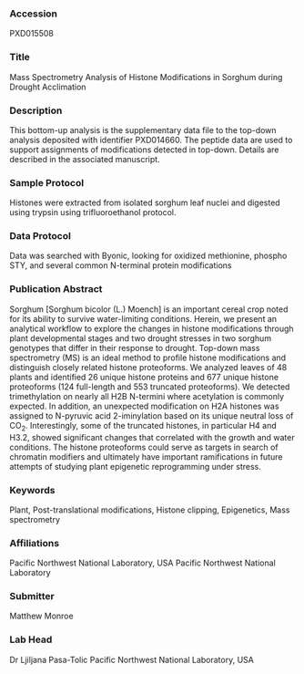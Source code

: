 ### Accession
PXD015508

### Title
Mass Spectrometry Analysis of Histone Modifications in Sorghum during Drought Acclimation

### Description
This bottom-up analysis is the supplementary data file to the top-down analysis deposited with identifier PXD014660. The peptide data are used to support assignments of modifications detected in top-down. Details are described in the associated manuscript.

### Sample Protocol
Histones were extracted from isolated sorghum leaf nuclei and digested using trypsin using trifluoroethanol protocol.

### Data Protocol
Data was searched with Byonic, looking for oxidized methionine, phospho STY, and several common N-terminal protein modifications

### Publication Abstract
Sorghum [Sorghum bicolor (L.) Moench] is an important cereal crop noted for its ability to survive water-limiting conditions. Herein, we present an analytical workflow to explore the changes in histone modifications through plant developmental stages and two drought stresses in two sorghum genotypes that differ in their response to drought. Top-down mass spectrometry (MS) is an ideal method to profile histone modifications and distinguish closely related histone proteoforms. We analyzed leaves of 48 plants and identified 26 unique histone proteins and 677 unique histone proteoforms (124 full-length and 553 truncated proteoforms). We detected trimethylation on nearly all H2B N-termini where acetylation is commonly expected. In addition, an unexpected modification on H2A histones was assigned to N-pyruvic acid 2-iminylation based on its unique neutral loss of CO<sub>2</sub>. Interestingly, some of the truncated histones, in particular H4 and H3.2, showed significant changes that correlated with the growth and water conditions. The histone proteoforms could serve as targets in search of chromatin modifiers and ultimately have important ramifications in future attempts of studying plant epigenetic reprogramming under stress.

### Keywords
Plant, Post-translational modifications, Histone clipping, Epigenetics, Mass spectrometry

### Affiliations
Pacific Northwest National Laboratory, USA
Pacific Northwest National Laboratory

### Submitter
Matthew Monroe

### Lab Head
Dr Ljiljana Pasa-Tolic
Pacific Northwest National Laboratory, USA


